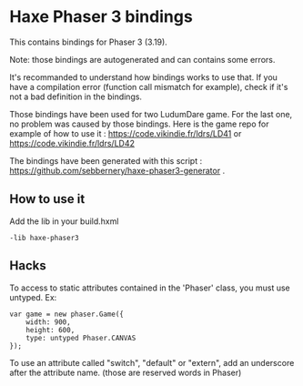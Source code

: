 # Haxe Phaser 3 bindings

This contains bindings for Phaser 3 (3.19).

Note: those bindings are autogenerated and can contains some errors.

It's recommanded to understand how bindings works to use that. If you have a compilation error (function call mismatch for example), check if it's not a bad definition in the bindings.

Those bindings have been used for two LudumDare game. For the last one, no problem was caused by those bindings.
Here is the game repo for example of how to use it : https://code.vikindie.fr/ldrs/LD41 or https://code.vikindie.fr/ldrs/LD42

The bindings have been generated with this script : https://github.com/sebbernery/haxe-phaser3-generator .

## How to use it

Add the lib in your build.hxml

```
-lib haxe-phaser3
```

## Hacks

To access to static attributes contained in the 'Phaser' class, you must use untyped. Ex:

```
var game = new phaser.Game({
    width: 900,
    height: 600,
    type: untyped Phaser.CANVAS
});
```

To use an attribute called "switch", "default" or "extern", add an underscore after the attribute name. (those are reserved words in Phaser)

